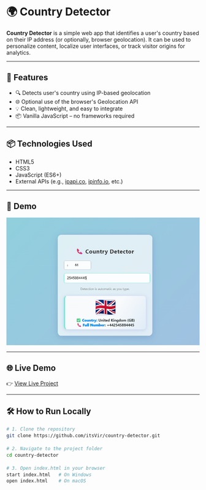 # 🌍 Country Detector

**Country Detector** is a simple web app that identifies a user's country based on their IP address (or optionally, browser geolocation). It can be used to personalize content, localize user interfaces, or track visitor origins for analytics.

---

## 🚀 Features

- 🔍 Detects user's country using IP-based geolocation
- 🌐 Optional use of the browser's Geolocation API
- 💡 Clean, lightweight, and easy to integrate
- 📦 Vanilla JavaScript – no frameworks required

---

## 📦 Technologies Used

- HTML5
- CSS3
- JavaScript (ES6+)
- External APIs (e.g., [ipapi.co](https://ipapi.co), [ipinfo.io](https://ipinfo.io), etc.)

---

## 📸 Demo

![Country Detector Demo](demo.png)

---

## 🌐 Live Demo

👉 [View Live Project](https://itsVir.github.io/country-detector/)

---

## 🛠️ How to Run Locally

```bash
# 1. Clone the repository
git clone https://github.com/itsVir/country-detector.git

# 2. Navigate to the project folder
cd country-detector

# 3. Open index.html in your browser
start index.html   # On Windows
open index.html    # On macOS



